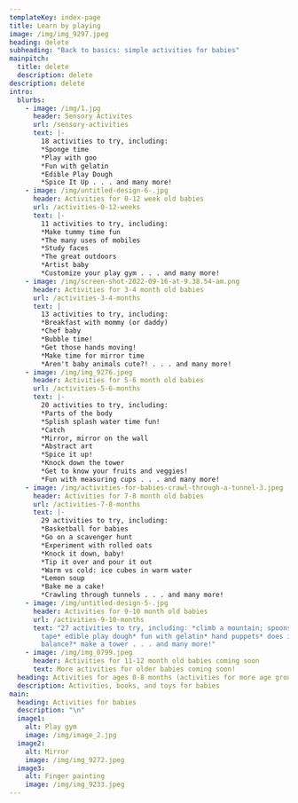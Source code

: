 ```yaml
---
templateKey: index-page
title: Learn by playing
image: /img/img_9297.jpeg
heading: delete
subheading: "Back to basics: simple activities for babies"
mainpitch:
  title: delete
  description: delete
description: delete
intro:
  blurbs:
    - image: /img/1.jpg
      header: Sensory Activites
      url: /sensory-activities
      text: |-
        18 activities to try, including:
        *Sponge time
        *Play with goo
        *Fun with gelatin
        *Edible Play Dough
        *Spice It Up . . . and many more!
    - image: /img/untitled-design-6-.jpg
      header: Activities for 0-12 week old babies
      url: /activities-0-12-weeks
      text: |-
        11 activities to try, including:
        *Make tummy time fun 
        *The many uses of mobiles
        *Study faces
        *The great outdoors
        *Artist baby
        *Customize your play gym . . . and many more!
    - image: /img/screen-shot-2022-09-16-at-9.38.54-am.png
      header: Activities for 3-4 month old babies
      url: /activities-3-4-months
      text: |
        13 activities to try, including:
        *Breakfast with mommy (or daddy) 
        *Chef baby
        *Bubble time!
        *Get those hands moving!
        *Make time for mirror time
        *Aren't baby animals cute?! . . . and many more!
    - image: /img/img_9276.jpeg
      header: Activities for 5-6 month old babies
      url: /activities-5-6-months
      text: |-
        20 activities to try, including:
        *Parts of the body 
        *Splish splash water time fun!
        *Catch
        *Mirror, mirror on the wall
        *Abstract art
        *Spice it up!
        *Knock down the tower
        *Get to know your fruits and veggies!
        *Fun with measuring cups . . . and many more!
    - image: /img/activities-for-babies-crawl-through-a-tunnel-3.jpeg
      header: Activities for 7-8 month old babies
      url: /activities-7-8-months
      text: |-
        29 activities to try, including:
        *Basketball for babies
        *Go on a scavenger hunt
        *Experiment with rolled oats 
        *Knock it down, baby!
        *Tip it over and pour it out
        *Warm vs cold: ice cubes in warm water 
        *Lemon soup
        *Bake me a cake!
        *Crawling through tunnels . . . and many more!
    - image: /img/untitled-design-5-.jpg
      header: Activities for 9-10 month old babies
      url: /activities-9-10-months
      text: "27 activities to try, including: *climb a mountain; spoons; fun with
        tape* edible play dough* fun with gelatin* hand puppets* does it
        balance?* make a tower . . . and many more!"
    - image: /img/img_0799.jpeg
      header: Activities for 11-12 month old babies coming soon
      text: More activities for older babies coming soon!
  heading: Activities for ages 0-8 months (activities for more age groups coming soon!)
  description: Activities, books, and toys for babies
main:
  heading: Activities for babies
  description: "\n"
  image1:
    alt: Play gym
    image: /img/image_2.jpg
  image2:
    alt: Mirror
    image: /img/img_9272.jpeg
  image3:
    alt: Finger painting
    image: /img/img_9233.jpeg
---
```

